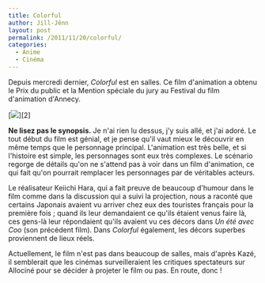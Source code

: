 ```yaml
---
title: Colorful
author: Jill-Jênn
layout: post
permalink: /2011/11/20/colorful/
categories:
  - Anime
  - Cinéma
---
```

Depuis mercredi dernier, *Colorful* est en salles. Ce film d'animation a obtenu le Prix du public et la Mention spéciale du jury au Festival du film d'animation d'Annecy.

[![][1]][2]

 [1]: /images/colorful.jpg

**Ne lisez pas le synopsis.** Je n'ai rien lu dessus, j'y suis allé, et j'ai adoré. Le tout début du film est génial, et je pense qu'il vaut mieux le découvrir en même temps que le personnage principal. L'animation est très belle, et si l'histoire est simple, les personnages sont eux très complexes. Le scénario regorge de détails qu'on ne s'attend pas à voir dans un film d'animation, ce qui fait qu'on pourrait remplacer les personnages par de véritables acteurs.

Le réalisateur Keiichi Hara, qui a fait preuve de beaucoup d'humour dans le film comme dans la discussion qui a suivi la projection, nous a raconté que certains Japonais avaient vu arriver chez eux des touristes français pour la première fois ; quand ils leur demandaient ce qu'ils étaient venus faire là, ces gens-là leur répondaient qu'ils avaient vu ces décors dans *Un été avec Coo* (son précédent film). Dans *Colorful* également, les décors superbes proviennent de lieux réels.

Actuellement, le film n'est pas dans beaucoup de salles, mais d'après Kazé, il semblerait que les cinémas surveilleraient les critiques spectateurs sur Allociné pour se décider à projeter le film ou pas. En route, donc !